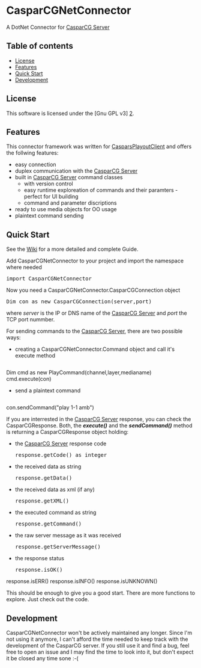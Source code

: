 CasparCGNetConnector
====================

A DotNet Connector for [CasparCG Server][1]


Table of contents
-----------------

* [License](#license)
* [Features](#features)
* [Quick Start](#quick-start)
* [Development](#development)



License
-------

This software is licensed under the [Gnu GPL v3] [2].



Features
--------

This connector framework was written for [CasparsPlayoutClient][3] and offers the follwing features:  
  * easy connection
  * duplex communication with the [CasparCG Server][1]
  * built in [CasparCG Server][1] command classes 
    * with version control
    * easy runtime exploreation of commands and their paramters - perfect for UI building
    * command and parameter discriptions
  * ready to use media objects for OO usage
  * plaintext command sending


Quick Start
-----------

See the [Wiki][4] for a more detailed and complete Guide.

Add CasparCGNetConnector to your project and import the namespace where needed
<pre>import CasparCGNetConnector</pre>

Now you need a CasparCGNetConnector.CasparCGConnection object
<pre>Dim con as new CasparCGConnection(server,port)</pre>
where *server* is the IP or DNS name of the [CasparCG Server][1] and *port* the TCP port nummber.  

For sending commands to the [CasparCG Server][1], there are two possible ways:
  * creating a CasparCGNetConnector.Command object and call it's execute method
    <pre>
Dim cmd as new PlayCommand(channel,layer,medianame)
cmd.execute(con)</pre>
  * send a plaintext command
    <pre>
con.sendCommand("play 1-1 amb")</pre>  

If you are interrested in the [CasparCG Server][1] response, you can check the CasparCGResponse.
Both, the ***execute()*** and the ***sendCommand()*** method is returning a CasparCGResponse object holding:
  * the [CasparCG Server][1] response code
    <pre>response.getCode() as integer</pre>
  * the received data as string
    <pre>response.getData()</pre>
  * the received data as xml (if any)
    <pre>response.getXML()</pre>
  * the executed command as string
    <pre>response.getCommand()</pre>
  * the raw server message as it was received
    <pre>response.getServerMessage()</pre>
  * the response status
    <pre>response.isOK()
response.isERR()
response.isINFO()
response.isUNKNOWN()</pre>  

This should be enough to give you a good start.
There are more functions to explore.
Just check out the code.


Development
-----------

CasparCGNetConnector won't be actively maintained any longer.
Since I'm not using it anymore, I can't afford the time needed to keep track with the development of the CasparCG server.
If you still use it and find a bug, feel free to open an issue and I may find the time to look into it, but don't expect it be closed any time sone :-(

[1]: https://github.com/CasparCG/Server "CasparCG Server"
[2]: http://www.gnu.org/licenses/gpl-3.0-standalone.html "Gnu General Public License Version 3"
[3]: https://github.com/mcdikki/CasparsPlayoutClient "CasparsPlayoutClient"
[4]: ../../wiki/home "CasparCGNetConnector Wiki"
